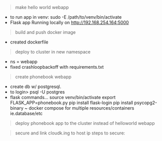 >make hello world webapp
- to run app in venv:
    sudo -E /path/to/venv/bin/activate
- Flask app Running locally on http://192.168.254.164:5000

>build and push docker image
- created dockerfile

>deploy to cluster in new namespace
- ns = webapp 
- fixed crashloopbackoff with requirements.txt

>create phonebook webapp
- create db w/ postgresql. 
- to login> psql -U postgres
- flask commands...
    source venv/bin/activate
    export FLASK_APP=phonebook.py
    pip install flask-login
    pip install psycopg2-binary
~ docker compose for multiple resources/containers ie.database/etc


>deploy phonebook app to the cluster instead of helloworld webapp


>secure and link cloudk.ing to host ip
steps to secure: